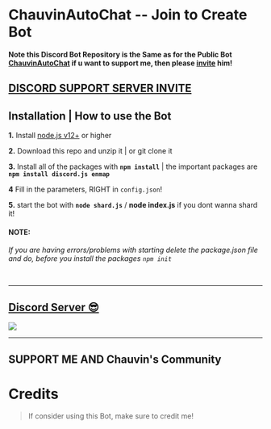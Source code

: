 # ChauvinAutoChat -- Join to Create Bot
**Note this Discord Bot Repository is the Same as for the Public Bot [ChauvinAutoChat](https://discord.com/api/oauth2/authorize?client_id=914037041673682995&permissions=8&scope=bot) if u want to support me, then please [invite](https://discord.com/api/oauth2/authorize?client_id=914037041673682995&permissions=8&scope=bot) him!**

## [**DISCORD SUPPORT SERVER INVITE**](https://discord.gg/b2Cgk3trGV)

## Installation | How to use the Bot

 **1.** Install [node.js v12+](https://nodejs.org/api/cli.html#cli_unhandled_rejections_mode) or higher

 **2.** Download this repo and unzip it    |    or git clone it

 **3.** Install all of the packages with **`npm install`**     |  the important packages are   **`npm install discord.js enmap`**

 **4** Fill in the parameters, RIGHT in `config.json`!

 **5.** start the bot with **`node shard.js`** / **node index.js** if you dont wanna shard it!

#### **NOTE:**

*If you are having errors/problems with starting delete the package.json file and do, before you install the packages `npm init`*



<br/>
  
***

## [Discord Server 😎](https://discord.gg/b2Cgk3trGV)
<a href="https://discord.gg/b2Cgk3trGV"><img src="https://i.imgur.com/otSB7EJ.jpg"></a>

***

## SUPPORT ME AND Chauvin's Community


# Credits

> If consider using this Bot, make sure to credit me!
